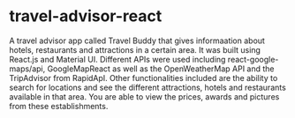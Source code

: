 # travel-advisor-react

A travel advisor app called Travel Buddy that gives informaation about hotels, restaurants and attractions in a certain area.
It was built using React.js and Material UI.
Different APIs were used including react-google-maps/api, GoogleMapReact as well as the OpenWeatherMap API and the TripAdvisor from RapidApI.
Other functionalities included are the ability to search for locations and see the different attractions, hotels and restaurants available in that area.
You are able to view the prices, awards and pictures from these establishments.
